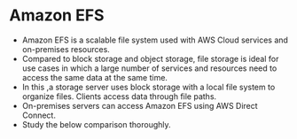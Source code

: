 # Amazon EFS

- Amazon EFS is a scalable file system used with AWS Cloud services and on-premises resources.
- Compared to block storage and object storage, file storage is ideal for use cases in which a large number of services and resources need to access the same data at the same time.
- In this ,a storage server uses block storage with a local file system to organize files. Clients access data through file paths.
- On-premises servers can access Amazon EFS using AWS Direct Connect.
- Study the below comparison thoroughly.